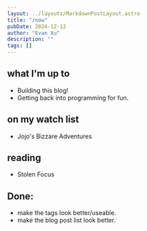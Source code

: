 ```yaml
---
layout: ../layouts/MarkdownPostLayout.astro
title: "/now"
pubDate: 2024-12-12
author: "Evan Xu"
description: ""
tags: []
---
```


## what I'm up to

- Building this blog!
- Getting back into programming for fun.

## on my watch list

- Jojo's Bizzare Adventures

## reading

- Stolen Focus

## Done:

- make the tags look better/useable.
- make the blog post list look better.
